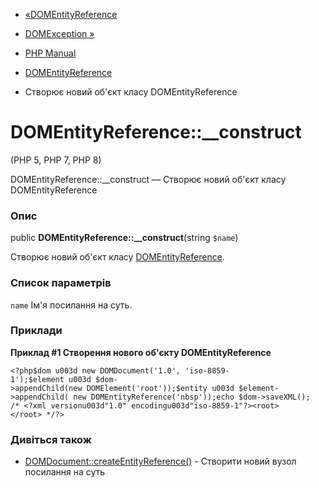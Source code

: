 - [«DOMEntityReference](class.domentityreference.md)
- [DOMException »](class.domexception.md)

- [PHP Manual](index.md)
- [DOMEntityReference](class.domentityreference.md)
- Створює новий об'єкт класу DOMEntityReference

# DOMEntityReference::\_\_construct

(PHP 5, PHP 7, PHP 8)

DOMEntityReference::\_\_construct — Створює новий об'єкт класу
DOMEntityReference

### Опис

public **DOMEntityReference::\_\_construct**(string `$name`)

Створює новий об'єкт класу
[DOMEntityReference](class.domentityreference.md).

### Список параметрів

`name`
Ім'я посилання на суть.

### Приклади

**Приклад #1 Створення нового об'єкту DOMEntityReference**

` <?php$dom u003d new DOMDocument('1.0', 'iso-8859-1');$element u003d $dom->appendChild(new DOMElement('root'));$entity u003d $element->appendChild( new DOMEntityReference('nbsp'));echo $dom->saveXML(); /* <?xml versionu003d"1.0" encodingu003d"iso-8859-1"?><root></root> */?> `

### Дивіться також

- [DOMDocument::createEntityReference()](domdocument.createentityreference.md) -
Створити новий вузол посилання на суть
